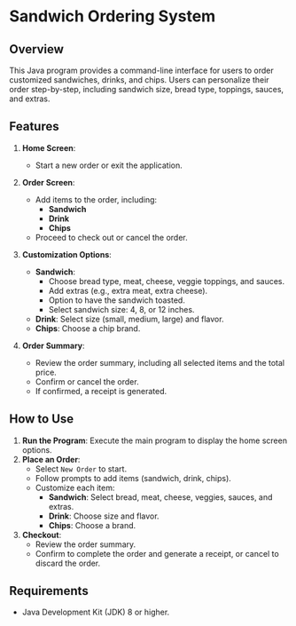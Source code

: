 # Sandwich Ordering System

## Overview

This Java program provides a command-line interface for users to order customized sandwiches, drinks, and chips. Users can personalize their order step-by-step, including sandwich size, bread type, toppings, sauces, and extras.

## Features

1. **Home Screen**:
    - Start a new order or exit the application.

2. **Order Screen**:
    - Add items to the order, including:
        - **Sandwich**
        - **Drink**
        - **Chips**
    - Proceed to check out or cancel the order.

3. **Customization Options**:
    - **Sandwich**:
        - Choose bread type, meat, cheese, veggie toppings, and sauces.
        - Add extras (e.g., extra meat, extra cheese).
        - Option to have the sandwich toasted.
        - Select sandwich size: 4, 8, or 12 inches.
    - **Drink**: Select size (small, medium, large) and flavor.
    - **Chips**: Choose a chip brand.

4. **Order Summary**:
    - Review the order summary, including all selected items and the total price.
    - Confirm or cancel the order.
    - If confirmed, a receipt is generated.

## How to Use

1. **Run the Program**: Execute the main program to display the home screen options.
2. **Place an Order**:
    - Select `New Order` to start.
    - Follow prompts to add items (sandwich, drink, chips).
    - Customize each item:
        - **Sandwich**: Select bread, meat, cheese, veggies, sauces, and extras.
        - **Drink**: Choose size and flavor.
        - **Chips**: Choose a brand.
3. **Checkout**:
    - Review the order summary.
    - Confirm to complete the order and generate a receipt, or cancel to discard the order.

## Requirements

- Java Development Kit (JDK) 8 or higher.
